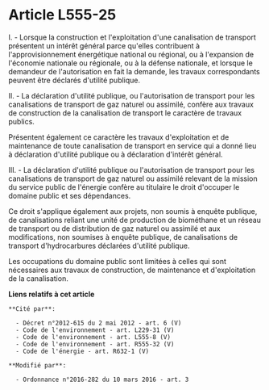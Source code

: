 # Article L555-25

I. - Lorsque la construction et l'exploitation d'une canalisation de transport présentent un intérêt général parce qu'elles
contribuent à l'approvisionnement énergétique national ou régional, ou à l'expansion de l'économie nationale ou régionale, ou
à la défense nationale, et lorsque le demandeur de l'autorisation en fait la demande, les travaux correspondants peuvent être
déclarés d'utilité publique. 

II. - La déclaration d'utilité publique, ou l'autorisation de transport pour les canalisations de transport de gaz naturel ou
assimilé, confère aux travaux de construction de la canalisation de transport le caractère de travaux publics. 

Présentent également ce caractère les travaux d'exploitation et de maintenance de toute canalisation de transport en service
qui a donné lieu à déclaration d'utilité publique ou à déclaration d'intérêt général.

III. - La déclaration d'utilité publique ou l'autorisation de transport pour les canalisations de transport de gaz naturel ou
assimilé relevant de la mission du service public de l'énergie confère au titulaire le droit d'occuper le domaine public et
ses dépendances. 

Ce droit s'applique également aux projets, non soumis à enquête publique, de canalisations reliant une unité de production de
biométhane et un réseau de transport ou de distribution de gaz naturel ou assimilé et aux modifications, non soumises à
enquête publique, de canalisations de transport d'hydrocarbures déclarées d'utilité publique. 

Les occupations du domaine public sont limitées à celles qui sont nécessaires aux travaux de construction, de maintenance et
d'exploitation de la canalisation.

**Liens relatifs à cet article**

	**Cité par**:

	  - Décret n°2012-615 du 2 mai 2012 - art. 6 (V)
	  - Code de l'environnement - art. L229-31 (V)
	  - Code de l'environnement - art. L555-8 (V)
	  - Code de l'environnement - art. R555-32 (V)
	  - Code de l'énergie - art. R632-1 (V)

	**Modifié par**:

	  - Ordonnance n°2016-282 du 10 mars 2016 - art. 3
